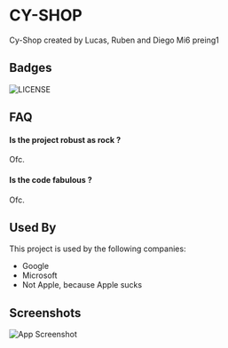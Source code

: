 
# CY-SHOP

Cy-Shop created by Lucas, Ruben and Diego
Mi6 preing1


## Badges
![LICENSE](https://img.shields.io/badge/LICENSE-GIGACHADS-red) 

## FAQ

#### Is the project robust as rock ?

Ofc.

#### Is the code fabulous ?

Ofc.


## Used By

This project is used by the following companies:

- Google
- Microsoft
- Not Apple, because Apple sucks


## Screenshots

![App Screenshot](https://risibank.fr/cache/medias/0/1/199/19938/full.gif)

